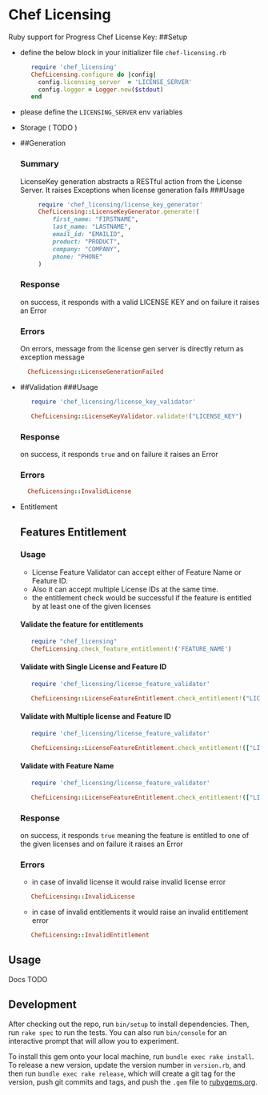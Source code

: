 # Chef Licensing

Ruby support for Progress Chef License Key:
##Setup
- define the below block in your initializer file `chef-licensing.rb`
   ```ruby
      require 'chef_licensing'
      ChefLicensing.configure do |config|
        config.licensing_server  = 'LICENSE_SERVER'
        config.logger = Logger.new($stdout)
      end
   ```
- please define the `LICENSING_SERVER` env variables

 * Storage ( TODO )
 * ##Generation
   ### Summary
    LicenseKey generation abstracts a RESTful action from the License Server. It raises Exceptions when license generation fails
   ###Usage
   ```ruby
        require 'chef_licensing/license_key_generator'
        ChefLicensing::LicenseKeyGenerator.generate!(
            first_name: "FIRSTNAME", 
            last_name: "LASTNAME", 
            email_id: "EMAILID",
            product: "PRODUCT",
            company: "COMPANY", 
            phone: "PHONE"
        )
     ```
   
   ### Response
      on success, it responds with a valid LICENSE KEY and on failure it raises an Error
   ### Errors
      On errors, message from the license gen server is directly return as exception message
      ```ruby
        ChefLicensing::LicenseGenerationFailed
      ```

    
 * ##Validation 
   ###Usage
   ```ruby
      require 'chef_licensing/license_key_validator'
   
      ChefLicensing::LicenseKeyValidator.validate!("LICENSE_KEY")
   ```
   ### Response
     on success, it responds `true` and on failure it raises an Error
   ### Errors
      ```ruby
        ChefLicensing::InvalidLicense
      ```

 * Entitlement
   ## Features Entitlement
   ### Usage
   - License Feature Validator can accept either of Feature Name or Feature ID.
   - Also it can accept multiple License IDs at the same time.
   - the entitlement check would be successful if the feature is entitled by at least one of the given licenses

   #### Validate the feature for entitlements
   ```ruby
      require "chef_licensing"
      ChefLicensing.check_feature_entitlement!('FEATURE_NAME') 
   ```
   
   #### Validate with Single License and Feature ID
   ```ruby
      require 'chef_licensing/license_feature_validator'
   
      ChefLicensing::LicenseFeatureEntitlement.check_entitlement!("LICENSE", feature_id: "FEATURE_ID")
   ```
 
   #### Validate with Multiple license and Feature ID
   ```ruby
      require 'chef_licensing/license_feature_validator'
   
      ChefLicensing::LicenseFeatureEntitlement.check_entitlement!(["LICENSES"], feature_id: "FEATURE_ID")
   ```
   
   #### Validate with Feature Name
   ```ruby
      require 'chef_licensing/license_feature_validator'
   
      ChefLicensing::LicenseFeatureEntitlement.check_entitlement!(["LICENSES"], feature_name: "FEATURE_NAME")
   ```

   ### Response
     on success, it responds `true` meaning the feature is entitled to one of the given licenses
   and on failure it raises an Error
   ### Errors
   - in case of invalid license it would raise invalid license error
   ```ruby
      ChefLicensing::InvalidLicense
   ```
    - in case of invalid entitlements it would raise an invalid entitlement error
   ```ruby
      ChefLicensing::InvalidEntitlement
   ```


## Usage

Docs TODO

## Development

After checking out the repo, run `bin/setup` to install dependencies. Then, run `rake spec` to run the tests. You can also run `bin/console` for an interactive prompt that will allow you to experiment.

To install this gem onto your local machine, run `bundle exec rake install`. To release a new version, update the version number in `version.rb`, and then run `bundle exec rake release`, which will create a git tag for the version, push git commits and tags, and push the `.gem` file to [rubygems.org](https://rubygems.org).

